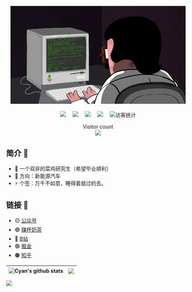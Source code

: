 <!-- 敲代码的图片 -->
<div align="center" ><img order-radius="100px" src="images/dffb9ec7bdd20aa6127f0c82916b4bbe1deabe68743148a4a1af79aa8dadc485.gif"/></div>
<br>

<!-- 个人资料徽标 -->
<div align="center">
  <a href="https://www.atong.run"><img src="https://img.shields.io/badge/website-%E4%B8%AA%E4%BA%BA%E7%BD%91%E7%AB%99-blue"></a>&emsp;
  <a href="https://www.csdn.net/"><img src="https://img.shields.io/badge/CSDN-%E5%8D%9A%E5%AE%A2-c32136"></a>&emsp;
  <a href="https://space.bilibili.com/385227660?spm_id_from=333.1007.0.0"><img src="https://img.shields.io/badge/bilibili-B%E7%AB%99-ff69b4"></a>&emsp;
  <a href="https://www.zhihu.com/people/qian-lan-wa"><img src="https://img.shields.io/badge/zhihu-%E7%9F%A5%E4%B9%8E-blue"></a>&emsp;
<!-- 访客数统计徽标 -->
  <img src="https://visitor-badge.glitch.me/badge?page_id=atongrun" alt="访客统计" /></div>
  
<p align="center">
    Visitor count<br><img src="https://profile-counter.glitch.me/atongrun/count.svg" />
</p>


## 简介 :raised_hands:

- 🔭 一个双非的菜鸡研究生（希望毕业顺利）
- 🤔 方向：新能源汽车
- ⚡ 个签：万千不如意，睡得着就过的去。 


## 链接 🔗



- 🟡 [公众号](https://open.weixin.qq.com/qr/code?username=gh_0775e1b16e93)
- 🟣 [赚杯奶茶](https://atong.run/posts/2137780596/)
- 🔴 [B站](https://space.bilibili.com/385227660?spm_id_from=333.1007.0.0)
- 🟢 [掘金](https://juejin.cn/user/1069181981179501)
- 🟤 [知乎](https://www.zhihu.com/people/qian-lan-wa)


| <img align="center" src="https://github-readme-stats.vercel.app/api?username=atongrun&show_icons=true&include_all_commits=true&theme=buefy&hide_border=true" alt="Cyan's github stats" /> | <img align="center" src="https://github-readme-stats.vercel.app/api/top-langs/?username=atongrun&layout=compact&theme=buefy&hide_border=true" /> |
| ------------- | ------------- |

![](https://github-profile-trophy.vercel.app/?username=atongrun&theme=flat&column=7&margin-w=10)
